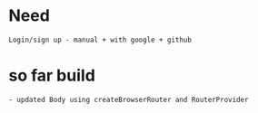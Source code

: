 # Need
    Login/sign up - manual + with google + github

# so far build
    - updated Body using createBrowserRouter and RouterProvider